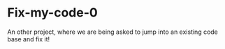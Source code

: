 # Fix-my-code-0

An other project, where we are being asked to jump into an existing code base and fix it!
